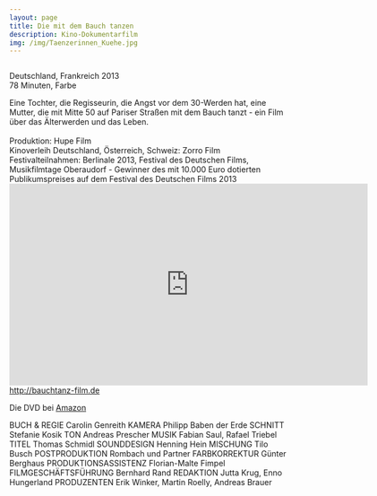 ```yaml
---
layout: page
title: Die mit dem Bauch tanzen
description: Kino-Dokumentarfilm
img: /img/Taenzerinnen_Kuehe.jpg
---
```

<div class="img_row">
	<img class="col three" src="{{ site.baseurl }}/img/Frauen_auf_Mauer.jpg" alt="" title="Frauen auf Mauer"/>
</div>

Deutschland, Frankreich 2013<br/>
78 Minuten, Farbe
<br/>
<div class="quotation">Eine Tochter, die Regisseurin, die Angst vor dem 30-Werden hat, eine Mutter, die mit Mitte 50 auf Pariser Straßen mit dem Bauch tanzt - ein Film über das Älterwerden und das Leben.
</div>
<br/>
<div class="blockquote">Produktion: Hupe Film<br/>
<div class="blockquote">Kinoverleih Deutschland, Österreich, Schweiz: Zorro Film</div> 
<div class="blockquote">Festivalteilnahmen: Berlinale 2013, Festival des Deutschen Films, Musikfilmtage Oberaudorf
- Gewinner des mit 10.000 Euro dotierten Publikumspreises auf dem Festival des Deutschen Films 2013
</div>
<div class="mov_row">
<iframe src="https://player.vimeo.com/video/66388542" width="640" height="360" frameborder="0" align="center" webkitallowfullscreen mozallowfullscreen allowfullscreen></iframe>
</div>
<a href="http://bauchtanz-film.de" target="_blank">http://bauchtanz-film.de</a>

Die DVD bei <a href="http://www.amazon.de/dp/B00IFYMYE8" target="_blank">Amazon</a>

<div class="blockquote">
BUCH & REGIE
Carolin Genreith
KAMERA
Philipp Baben der Erde
SCHNITT
Stefanie Kosik
TON
Andreas Prescher
MUSIK
Fabian Saul, Rafael Triebel
TITEL
Thomas Schmidl
SOUNDDESIGN
Henning Hein
MISCHUNG
Tilo Busch
POSTPRODUKTION
Rombach und Partner
FARBKORREKTUR
Günter Berghaus
PRODUKTIONSASSISTENZ
Florian-Malte Fimpel
FILMGESCHÄFTSFÜHRUNG
Bernhard Rand
REDAKTION
Jutta Krug, Enno Hungerland
PRODUZENTEN
Erik Winker, Martin Roelly, 
Andreas Brauer
</div>


